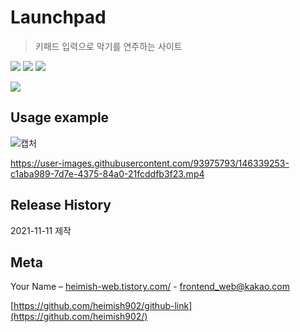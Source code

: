 # Launchpad
> 키패드 입력으로 악기를 연주하는 사이트

<img src="https://img.shields.io/badge/-HTML5-E34F26?style=flat&logo=HTML5" /> <img src="https://img.shields.io/badge/-CSS3-1572B6?style=flat&logo=CSS3" /> <img src="https://img.shields.io/badge/-jQuery-0769AD?style=flat&logo=jQuery" />


![](header.png)

## Usage example

![캡처](https://user-images.githubusercontent.com/93975793/146338440-1ff86d94-c68d-4d1e-a8c0-7bf3f35d192b.PNG)


https://user-images.githubusercontent.com/93975793/146339253-c1aba989-7d7e-4375-84a0-21fcddfb3f23.mp4


## Release History

2021-11-11 제작

## Meta

Your Name – [heimish-web.tistory.com/](https://heimish-web.tistory.com/) - frontend_web@kakao.com

[https://github.com/heimish902/github-link](https://github.com/heimish902/)
